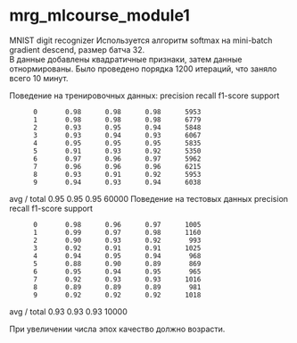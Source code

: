 # mrg_mlcourse_module1
MNIST digit recognizer
Используется алгоритм softmax на mini-batch gradient descend, размер батча 32.  
В данные добавлены квадратичные признаки, затем данные отнормированы.
Было проведено порядка 1200 итераций, что заняло всего 10 минут.



Поведение на тренировочных данных:
             precision    recall  f1-score   support

          0       0.98      0.98      0.98      5953
          1       0.98      0.98      0.98      6779
          2       0.93      0.95      0.94      5848
          3       0.93      0.94      0.93      6067
          4       0.95      0.95      0.95      5835
          5       0.91      0.93      0.92      5350
          6       0.97      0.96      0.97      5962
          7       0.96      0.96      0.96      6215
          8       0.93      0.91      0.92      5953
          9       0.94      0.93      0.94      6038

avg / total       0.95      0.95      0.95     60000
Поведение на тестовых данных
             precision    recall  f1-score   support

          0       0.98      0.96      0.97      1005
          1       0.99      0.97      0.98      1160
          2       0.90      0.93      0.92       993
          3       0.92      0.91      0.91      1025
          4       0.94      0.95      0.94       968
          5       0.88      0.90      0.89       869
          6       0.95      0.94      0.95       965
          7       0.92      0.93      0.93      1016
          8       0.89      0.89      0.89       981
          9       0.92      0.92      0.92      1018

avg / total       0.93      0.93      0.93     10000

При увеличении числа эпох качество должно возрасти.
